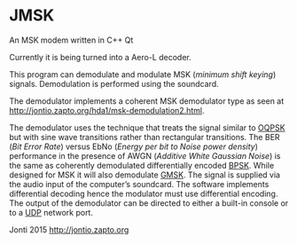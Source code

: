 # JMSK
An MSK modem written in C++ Qt

Currently it is being turned into a Aero-L decoder.

This program can demodulate and modulate MSK (*minimum shift keying*) signals. Demodulation is performed using the soundcard.

The demodulator implements a coherent MSK demodulator type as seen at http://jontio.zapto.org/hda1/msk-demodulation2.html.

The demodulator uses the technique that treats the signal similar to [OQPSK] but with sine wave transitions rather than rectangular transitions. The BER (*Bit Error Rate*) versus EbNo (*Energy per bit to Noise power density*) performance in the presence of AWGN (*Additive White Gaussian Noise*) is the same as coherently demodulated differentially encoded [BPSK]. While designed for MSK it will also demodulate [GMSK]. The signal is supplied via the audio input of the computer’s soundcard.
The software implements differential decoding hence the modulator must use differential encoding. The output of the demodulator can be directed to either a built-in console or to a [UDP] network port.

Jonti 2015
http://jontio.zapto.org

[OQPSK]: https://en.wikipedia.org/wiki/Phase-shift_keying#Offset_QPSK_.28OQPSK.29
[GMSK]: https://en.wikipedia.org/wiki/Minimum-shift_keying#Gaussian_minimum-shift_keying
[BPSK]: https://en.wikipedia.org/wiki/Phase-shift_keying#Binary_phase-shift_keying_.28BPSK.29
[UDP]: https://en.wikipedia.org/wiki/User_Datagram_Protocol
[SSB]: https://en.wikipedia.org/wiki/Single-sideband_modulation
[Arduino]: https://www.arduino.cc/
[Varicode]: https://en.wikipedia.org/wiki/Varicode
[Spectrum Lab]: http://www.qsl.net/dl4yhf/spectra1.html
